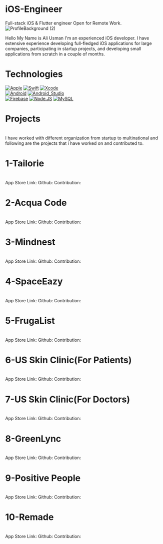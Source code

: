 # iOS-Engineer
Full-stack iOS & Flutter engineer Open for Remote Work.
![ProfileBackground (2)](https://github.com/swift-guy/iOS-Engineer-Portfolio/assets/97175490/d35ee5b4-b9b4-4021-846c-9470129060fa)

Hello My Name is Ali Usman I'm an experienced iOS developer. I have extensive experience developing full-fledged iOS applications for large companies, participating in startup projects, and developing small applications from scratch in a couple of months.

# Technologies

[![Apple](https://img.shields.io/badge/iOS-999999?style=for-the-badge&logo=apple&logoColor=white&labelColor=101010)]()
[![Swift](https://img.shields.io/badge/Swift-FA7343?style=for-the-badge&logo=swift&logoColor=white&labelColor=101010)]()
[![Xcode](https://img.shields.io/badge/Xcode-1575F9?style=for-the-badge&logo=xcode&logoColor=white&labelColor=101010)]()
</br>
[![Android](https://img.shields.io/badge/Android-3DDC84?style=for-the-badge&logo=android&logoColor=white&labelColor=101010)]()
[![Android_Studio](https://img.shields.io/badge/Android_Studio-3DDC84?style=for-the-badge&logo=android-studio&logoColor=white&labelColor=101010)]()
</br>
[![Firebase](https://img.shields.io/badge/Firebase-FFCA28?style=for-the-badge&logo=firebase&logoColor=white&labelColor=101010)]()
[![Node.JS](https://img.shields.io/badge/Node.JS-339933?style=for-the-badge&logo=node.js&logoColor=white&labelColor=101010)]()
[![MySQL](https://img.shields.io/badge/MySQL-4479A1?style=for-the-badge&logo=mysql&logoColor=white&labelColor=101010)]()
</br>

# Projects
</br>
I have worked with different organization from startup to multinational and following are the projects that i have worked on and contributed to.
</br>

# 1-Tailorie
</br>
App Store Link:
Github:
Contribution:
</br>

# 2-Acqua Code
</br>
App Store Link:
Github:
Contribution:
</br>

# 3-Mindnest
</br>
App Store Link:
Github:
Contribution:
</br>

# 4-SpaceEazy
</br>
App Store Link:
Github:
Contribution:
</br>

# 5-FrugaList
</br>
App Store Link:
Github:
Contribution:
</br>

# 6-US Skin Clinic(For Patients)
</br>
App Store Link:
Github:
Contribution:
</br>

# 7-US Skin Clinic(For Doctors)
</br>
App Store Link:
Github:
Contribution:
</br>

# 8-GreenLync
</br>
App Store Link:
Github:
Contribution:
</br>

# 9-Positive People
</br>
App Store Link:
Github:
Contribution:
</br>

# 10-Remade
</br>
App Store Link:
Github:
Contribution:
</br>

